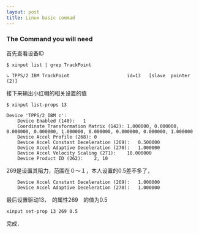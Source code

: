 ```yaml
---
layout: post
title: Linux basic commad
---
```


### The Command you will need

首先查看设备ID

```
$ xinput list | grep TrackPoint

↳ TPPS/2 IBM TrackPoint                   	id=13	[slave  pointer  (2)]

```

接下来输出小红帽的相关设置的值

```
$ xinput list-props 13

Device 'TPPS/2 IBM c':
	Device Enabled (140):	1
	Coordinate Transformation Matrix (142):	1.000000, 0.000000, 0.000000, 0.000000, 1.000000, 0.000000, 0.000000, 0.000000, 1.000000
	Device Accel Profile (268):	0
	Device Accel Constant Deceleration (269):	0.500000
	Device Accel Adaptive Deceleration (270):	1.000000
	Device Accel Velocity Scaling (271):	10.000000
	Device Product ID (262):	2, 10

```
269是设置其阻力，范围在０～１，本人设置的0.5差不多了，

```
	Device Accel Constant Deceleration (269):	1.000000
	Device Accel Adaptive Deceleration (270):	1.000000
```

最后设置驱动13，　的属性269　的值为0.5

```
xinput set-prop 13 269 0.5
```

完成．